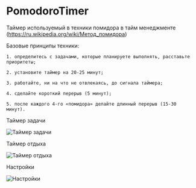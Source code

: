 # PomodoroTimer
Таймер используемый в техники помидора в тайм менеджменте (https://ru.wikipedia.org/wiki/Метод_помидора)

Базовые принципы техники:
    
    1. определитесь с задачами, которые планируете выполнять, расставьте приоритеты;
    
    2. установите таймер на 20-25 минут;
    
    3. работайте, ни на что не отвлекаясь, до сигнала таймера;
    
    4. сделайте короткий перерыв (5 минут);
    
    5. после каждого 4-го «помидора» делайте длинный перерыв (15-30 минут).

Таймер задачи

![Таймер задачи](https://github.com/ryaboman/PomodoroTimer/assets/50061619/a61523c9-3b02-40b6-b1bb-08a12ddc5d37)

Таймер отдыха

![Таймер отдыха](https://github.com/ryaboman/PomodoroTimer/assets/50061619/124b3c31-5642-44e8-88a4-561343b9a4e7)

Настройки

![Настройки](https://github.com/ryaboman/PomodoroTimer/assets/50061619/a65591e3-94c8-4b97-b95f-0fbedbedfa46)
